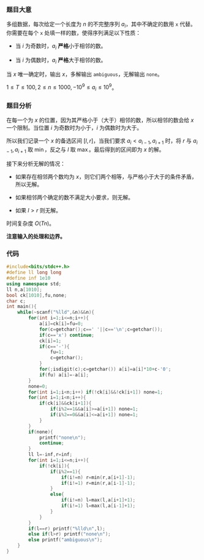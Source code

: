 ### 题目大意

多组数据，每次给定一个长度为 $n$ 的不完整序列 $a_i$，其中不确定的数用 `x` 代替。你需要在每个 `x` 处填一样的数，使得序列满足以下性质：

- 当 $i$ 为奇数时，$a_i$ **严格**小于相邻的数。

- 当 $i$ 为偶数时，$a_i$ **严格**大于相邻的数。

当 $x$ 唯一确定时，输出 $x$，多解输出 `ambiguous`，无解输出 `none`。

$1 \leq T \leq 100,2 \leq n \leq 1000,-10^9 \leq a_i \leq 10^9$。

### 题目分析

在每一个为 $x$ 的位置，因为其严格小于（大于）相邻的数，所以相邻的数会给 $x$ 一个限制。当位置 $i$ 为奇数时为小于，$i$ 为偶数时为大于。

所以我们记录一个 $x$ 的备选区间 $[l,r]$，当我们要求 $a_i<a_{i-1},a_{i+1}$ 时，将 $r$ 与 $a_{i-1},a_{i+1}$ 取 $\min$，反之与 $l$ 取 $\max$。最后得到的区间即为 $x$ 的解。

接下来分析无解的情况：

- 如果存在相邻两个数均为 $x$，则它们两个相等，与严格小于大于的条件矛盾，所以无解。

- 如果相邻两个确定的数不满足大小要求，则无解。

- 如果 $l>r$ 则无解。

时间复杂度 $O(Tn)$。

**注意输入的处理和边界。**

### 代码
```cpp
#include<bits/stdc++.h>
#define ll long long
#define inf 1e10
using namespace std;
ll n,a[1010];
bool ck[1010],fu,none;
char c;
int main(){
	while(~scanf("%lld",&n)&&n){
		for(int i=1;i<=n;i++){
			a[i]=ck[i]=fu=0;
			for(c=getchar();c==' '||c=='\n';c=getchar());
			if(c=='x') continue;
			ck[i]=1;
			if(c=='-'){
				fu=1;
				c=getchar();
			}
			for(;isdigit(c);c=getchar()) a[i]=a[i]*10+c-'0';
			if(fu) a[i]=-a[i];
		}
		none=0;
		for(int i=1;i<n;i++) if(!ck[i]&&!ck[i+1]) none=1;
		for(int i=1;i<n;i++){
			if(ck[i]&&ck[i+1]){
				if(i%2==1&&a[i]>=a[i+1]) none=1;
				if(i%2==0&&a[i]<=a[i+1]) none=1;
			}
		}
		if(none){
			printf("none\n");
			continue;
		}
		ll l=-inf,r=inf;
		for(int i=1;i<=n;i++){
			if(!ck[i]){
				if(i%2==1){
					if(i!=n) r=min(r,a[i+1]-1);
					if(i!=1) r=min(r,a[i-1]-1);
				}
				else{
					if(i!=n) l=max(l,a[i+1]+1);
					if(i!=1) l=max(l,a[i-1]+1);
				}
			}
		}
		if(l==r) printf("%lld\n",l);
		else if(l>r) printf("none\n");
		else printf("ambiguous\n");
	}
}
```